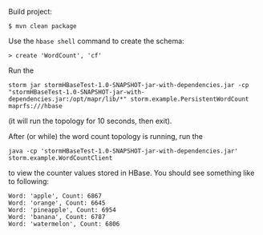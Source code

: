 Build project:
```
$ mvn clean package
```

Use the `hbase shell` command to create the schema:
```
> create 'WordCount', 'cf'
```

Run the 
```
storm jar stormHBaseTest-1.0-SNAPSHOT-jar-with-dependencies.jar -cp "stormHBaseTest-1.0-SNAPSHOT-jar-with-dependencies.jar:/opt/mapr/lib/*" storm.example.PersistentWordCount maprfs:///hbase
```
(it will run the topology for 10 seconds, then exit).

After (or while) the word count topology is running, run the 
```
java -cp 'stormHBaseTest-1.0-SNAPSHOT-jar-with-dependencies.jar' storm.example.WordCountClient
```
to view the counter values stored in HBase. You should see something like to following:
```
Word: 'apple', Count: 6867
Word: 'orange', Count: 6645
Word: 'pineapple', Count: 6954
Word: 'banana', Count: 6787
Word: 'watermelon', Count: 6806
```